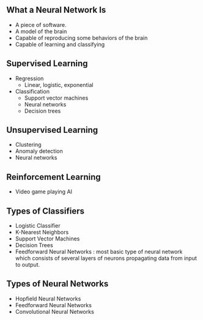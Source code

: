 ## What a Neural Network Is
- A piece of software.
- A model of the brain
- Capable of reproducing some behaviors of the brain
- Capable of learning and classifying


## Supervised Learning
- Regression
  - Linear, logistic, exponential
- Classification
    - Support vector machines
    - Neural networks
    - Decision trees

## Unsupervised Learning
- Clustering
- Anomaly detection
- Neural networks

## Reinforcement Learning
- Video game playing AI

## Types of Classifiers
- Logistic Classifier
- K-Nearest Neighbors
- Support Vector Machines
- Decision Trees
- Feedforward Neural Networks : most basic type of neural network which consists of several layers of neurons propagating data from input to output.


## Types of Neural Networks
- Hopfield Neural Networks
- Feedforward Neural Networks
- Convolutional Neural Networks
